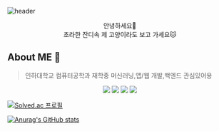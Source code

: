 ![header](https://capsule-render.vercel.app/api?type=waving&color=auto&height=300&section=header&text=welcome&fontSize=90&animation=fadeIn&fontAlignY=38&desc=Seoki's%20GitHub&descAlignY=51&descAlign=62)
  


<p align="center">
안녕하세요👐<br>
초라한 잔디속 제 고양이라도 보고 가세요🐱<br>
  
## __About ME 🎯__ 
> 인하대학교 컴퓨터공학과 재학중 머신러닝,앱/웹 개발,백엔드 관심있어용
>  
>

</p>




<p align="center" display="inline-block">
  <img src="https://img.shields.io/badge/javascript-F7DF1E?style=for-the-badge&logo=javascript&logoColor=black">
  <img src="https://img.shields.io/badge/html-E34F26?style=for-the-badge&logo=html5&logoColor=white">
  <img src="https://img.shields.io/badge/C-A8B9CC?style=for-the-badge&logo=C&logoColor=white">
  <img src="https://img.shields.io/badge/Linux-FCC624?style=for-the-badge&logo=Linux&logoColor=white">  

</p>


  [![Solved.ac
  프로필](http://mazassumnida.wtf/api/v2/generate_badge?boj=seoki180)](https://solved.ac/seoki180)



  [![Anurag's GitHub stats](https://github-readme-stats.vercel.app/api?username=seoki180)](https://github.com/seoki180/github-readme-stats)


<div align=center>

